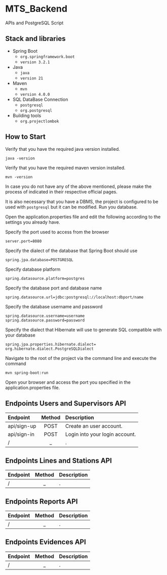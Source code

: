 # MTS_Backend
 APIs and PostgreSQL Script

## Stack and libraries 
- Spring Boot
  - `org.springframework.boot`
  - `version 3.2.1`
- Java
  - `java`
  - `version 21`
- Maven
  - `mvn`
  - `version 4.0.0`
- SQL DataBase Connection
  - `postgresql`
  - `org.postgresql`
- Building tools
  - `org.projectlombok`

## How to Start
Verify that you have the required java version installed.
```shell
java -version
```

Verify that you have the required maven version installed.
```shell
mvn -version
```

In case you do not have any of the above mentioned, please make the process of indicated in their respective official pages.

It is also necessary that you have a DBMS, the project is configured to be used with `postgresql` but it can be modified. Run you database.

Open the application.properties file and edit the following according to the settings you already have.

Specify the port used to access from the browser
```shell
server.port=8080
```

Specify the dialect of the database that Spring Boot should use
```shell
spring.jpa.database=POSTGRESQL
```

Specify database platform
```shell
spring.datasource.platform=postgres
```

Specify the database port and database name
```shell
spring.datasource.url=jdbc:postgresql://localhost:dbport/name
```

Specify the database username and password
```shell
spring.datasource.username=username
spring.datasource.password=password
```

Specify the dialect that Hibernate will use to generate SQL compatible with your database
```shell
spring.jpa.properties.hibernate.dialect= org.hibernate.dialect.PostgreSQLDialect
```

Navigate to the root of the project via the command line and execute the command
```shell
mvn spring-boot:run
```

Open your browser and access the port you specified in the application.properties file.

## Endpoints Users and Supervisors API
Endpoint | Method | Description
| :---        |    :----:   |          :--- |
api/sign-up | POST | Create an user account.
api/sign-in | POST | Login into your login account.
/ | _ | .

## Endpoints Lines and Stations API
Endpoint | Method | Description
| :---        |    :----:   |          :--- |
/ | _ | .

## Endpoints Reports API
Endpoint | Method | Description
| :---        |    :----:   |          :--- |
/ | _ | .

## Endpoints Evidences API
Endpoint | Method | Description
| :---        |    :----:   |          :--- |
/ | _ | .
